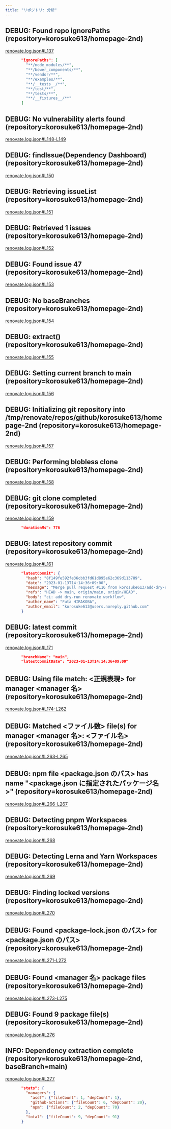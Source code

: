 ```yaml
---
title: "リポジトリ: 分析"
---
```



## DEBUG: Found repo ignorePaths (repository=korosuke613/homepage-2nd)

[renovate.log.json#L137](https://github.com/korosuke613/zenn-articles/blob/read-all-renovate-log/books/try-read-all-renovate-log/renovate.log.json#L137)

```json
       "ignorePaths": [
         "**/node_modules/**",
         "**/bower_components/**",
         "**/vendor/**",
         "**/examples/**",
         "**/__tests__/**",
         "**/test/**",
         "**/tests/**",
         "**/__fixtures__/**"
       ]
```       

## DEBUG: No vulnerability alerts found (repository=korosuke613/homepage-2nd)

[renovate.log.json#L148-L149](https://github.com/korosuke613/zenn-articles/blob/read-all-renovate-log/books/try-read-all-renovate-log/renovate.log.json#L148-L149)



## DEBUG: findIssue(Dependency Dashboard) (repository=korosuke613/homepage-2nd)

[renovate.log.json#L150](https://github.com/korosuke613/zenn-articles/blob/read-all-renovate-log/books/try-read-all-renovate-log/renovate.log.json#L150)

## DEBUG: Retrieving issueList (repository=korosuke613/homepage-2nd)
[renovate.log.json#L151](https://github.com/korosuke613/zenn-articles/blob/read-all-renovate-log/books/try-read-all-renovate-log/renovate.log.json#L151)


## DEBUG: Retrieved 1 issues (repository=korosuke613/homepage-2nd)

[renovate.log.json#L152](https://github.com/korosuke613/zenn-articles/blob/read-all-renovate-log/books/try-read-all-renovate-log/renovate.log.json#L152)

## DEBUG: Found issue 47 (repository=korosuke613/homepage-2nd)
[renovate.log.json#L153](https://github.com/korosuke613/zenn-articles/blob/read-all-renovate-log/books/try-read-all-renovate-log/renovate.log.json#L153)


## DEBUG: No baseBranches (repository=korosuke613/homepage-2nd)

[renovate.log.json#L154](https://github.com/korosuke613/zenn-articles/blob/read-all-renovate-log/books/try-read-all-renovate-log/renovate.log.json#L154)

## DEBUG: extract() (repository=korosuke613/homepage-2nd)

[renovate.log.json#L155](https://github.com/korosuke613/zenn-articles/blob/read-all-renovate-log/books/try-read-all-renovate-log/renovate.log.json#L155)

## DEBUG: Setting current branch to main (repository=korosuke613/homepage-2nd)

[renovate.log.json#L156](https://github.com/korosuke613/zenn-articles/blob/read-all-renovate-log/books/try-read-all-renovate-log/renovate.log.json#L156)

## DEBUG: Initializing git repository into /tmp/renovate/repos/github/korosuke613/homepage-2nd (repository=korosuke613/homepage-2nd)

[renovate.log.json#L157](https://github.com/korosuke613/zenn-articles/blob/read-all-renovate-log/books/try-read-all-renovate-log/renovate.log.json#L157)

## DEBUG: Performing blobless clone (repository=korosuke613/homepage-2nd)
[renovate.log.json#L158](https://github.com/korosuke613/zenn-articles/blob/read-all-renovate-log/books/try-read-all-renovate-log/renovate.log.json#L158)

## DEBUG: git clone completed (repository=korosuke613/homepage-2nd)
[renovate.log.json#L159](https://github.com/korosuke613/zenn-articles/blob/read-all-renovate-log/books/try-read-all-renovate-log/renovate.log.json#L159)

```json
       "durationMs": 776
```

## DEBUG: latest repository commit (repository=korosuke613/homepage-2nd)
[renovate.log.json#L161](https://github.com/korosuke613/zenn-articles/blob/read-all-renovate-log/books/try-read-all-renovate-log/renovate.log.json#L161)

```json
       "latestCommit": {
         "hash": "8f149fe592fe36cbb3fd61d895e62c369d113789",
         "date": "2023-01-13T14:14:36+09:00",
         "message": "Merge pull request #116 from korosuke613/add-dry-run-renovate-workflow",
         "refs": "HEAD -> main, origin/main, origin/HEAD",
         "body": "ci: add dry-run renovate workflow",
         "author_name": "Futa HIRAKOBA",
         "author_email": "korosuke613@users.noreply.github.com"
       }
```

## DEBUG: latest commit (repository=korosuke613/homepage-2nd)
[renovate.log.json#L171](https://github.com/korosuke613/zenn-articles/blob/read-all-renovate-log/books/try-read-all-renovate-log/renovate.log.json#L171)

```json
       "branchName": "main",
       "latestCommitDate": "2023-01-13T14:14:36+09:00"
```

## DEBUG: Using file match: <正規表現> for manager <manager 名> (repository=korosuke613/homepage-2nd)

[renovate.log.json#L174-L262](https://github.com/korosuke613/zenn-articles/blob/read-all-renovate-log/books/try-read-all-renovate-log/renovate.log.json#L174-L262)

## DEBUG: Matched <ファイル数> file(s) for manager <manager 名>: <ファイル名> (repository=korosuke613/homepage-2nd)

[renovate.log.json#L263-L265](https://github.com/korosuke613/zenn-articles/blob/read-all-renovate-log/books/try-read-all-renovate-log/renovate.log.json#L263-L265)

## DEBUG: npm file <package.json のパス> has name "<package.json に指定されたパッケージ名>" (repository=korosuke613/homepage-2nd)

[renovate.log.json#L266-L267](https://github.com/korosuke613/zenn-articles/blob/read-all-renovate-log/books/try-read-all-renovate-log/renovate.log.json#L266-L267)

## DEBUG: Detecting pnpm Workspaces (repository=korosuke613/homepage-2nd)

[renovate.log.json#L268](https://github.com/korosuke613/zenn-articles/blob/read-all-renovate-log/books/try-read-all-renovate-log/renovate.log.json#L268)

## DEBUG: Detecting Lerna and Yarn Workspaces (repository=korosuke613/homepage-2nd)

[renovate.log.json#L269](https://github.com/korosuke613/zenn-articles/blob/read-all-renovate-log/books/try-read-all-renovate-log/renovate.log.json#L269)

## DEBUG: Finding locked versions (repository=korosuke613/homepage-2nd)

[renovate.log.json#L270](https://github.com/korosuke613/zenn-articles/blob/read-all-renovate-log/books/try-read-all-renovate-log/renovate.log.json#L270)



## DEBUG: Found <package-lock.json のパス> for <package.json のパス> (repository=korosuke613/homepage-2nd)

[renovate.log.json#L271-L272](https://github.com/korosuke613/zenn-articles/blob/read-all-renovate-log/books/try-read-all-renovate-log/renovate.log.json#L271-L272)

## DEBUG: Found <manager 名> package files (repository=korosuke613/homepage-2nd)

[renovate.log.json#L273-L275](https://github.com/korosuke613/zenn-articles/blob/read-all-renovate-log/books/try-read-all-renovate-log/renovate.log.json#L273-L275)

## DEBUG: Found 9 package file(s) (repository=korosuke613/homepage-2nd)

[renovate.log.json#L276](https://github.com/korosuke613/zenn-articles/blob/read-all-renovate-log/books/try-read-all-renovate-log/renovate.log.json#L276)

##  INFO: Dependency extraction complete (repository=korosuke613/homepage-2nd, baseBranch=main)

[renovate.log.json#L277](https://github.com/korosuke613/zenn-articles/blob/read-all-renovate-log/books/try-read-all-renovate-log/renovate.log.json#L277)

```json
       "stats": {
         "managers": {
           "asdf": {"fileCount": 1, "depCount": 1},
           "github-actions": {"fileCount": 6, "depCount": 20},
           "npm": {"fileCount": 2, "depCount": 70}
         },
         "total": {"fileCount": 9, "depCount": 91}
       }
```









